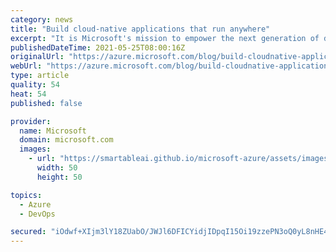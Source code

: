 ```yaml
---
category: news
title: "Build cloud-native applications that run anywhere"
excerpt: "It is Microsoft's mission to empower the next generation of developers with world-class tools and cloud services that allow them to build the applications of the future. These applications of the future will be intelligent, infused with AI to provide advanced insights. They will incorporate open source"
publishedDateTime: 2021-05-25T08:00:16Z
originalUrl: "https://azure.microsoft.com/blog/build-cloudnative-applications-that-run-anywhere/"
webUrl: "https://azure.microsoft.com/blog/build-cloudnative-applications-that-run-anywhere/"
type: article
quality: 54
heat: 54
published: false

provider:
  name: Microsoft
  domain: microsoft.com
  images:
    - url: "https://smartableai.github.io/microsoft-azure/assets/images/organizations/microsoft.com-50x50.jpg"
      width: 50
      height: 50

topics:
  - Azure
  - DevOps

secured: "iOdwf+XIjm3lY18ZUabO/JWJl6DFICYidjIDpqI15Oi19zzePN3oQ0yL8nHE49lfTgRXDEppHfyIxbQqyv+PZWdOj0d7BTGRK+UKcmosekCup3f5Cg/fWSqpIL1kzJBwB5XkvYhrJeWvF7LgTO9FB89bNYZYEkFtEJfQN/TQuXMmV3EEp0PovT9HNqrQ+CWrimyAlqnZsVR6tuhqIrSSbwqNo7YxR4jWmE+NRAIdukO/hv/szCmxGiUCxzsFq6nxToUpoT/tHguzKd8rty5aP+dYVAR0XKJnI17Ax0HLtfiM8V0qg7xbhEGJqOJTRXW3vHtvfU9n6kRupNim2WLiy2AwT8N8tX9jssD5y3LvHWA=;Fvf8t60GcSqydYqcAfeOVg=="
---
```


